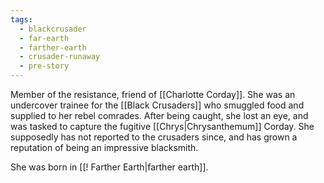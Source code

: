 ```yaml
---
tags:
  - blackcrusader
  - far-earth
  - farther-earth
  - crusader-runaway
  - pre-story
---
```

Member of the resistance, friend of [[Charlotte Corday]]. She was an undercover trainee for the [[Black Crusaders]] who smuggled food and supplied to her rebel comrades. After being caught, she lost an eye, and was tasked to capture the fugitive [[Chrys|Chrysanthemum]] Corday. She supposedly has not reported to the crusaders since, and has grown a reputation of being an impressive blacksmith. 

She was born in [[! Farther Earth|farther earth]].